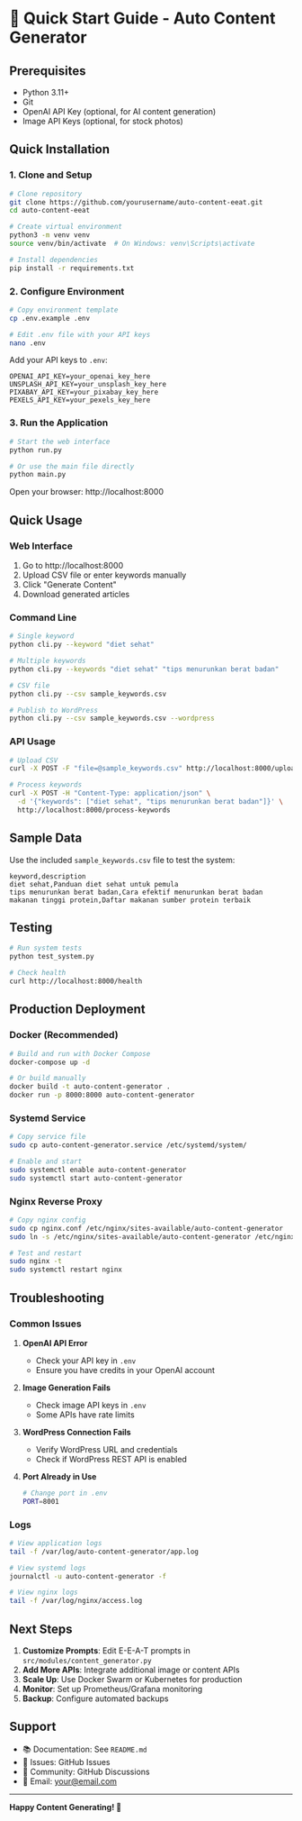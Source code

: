 # 🚀 Quick Start Guide - Auto Content Generator

## Prerequisites

- Python 3.11+
- Git
- OpenAI API Key (optional, for AI content generation)
- Image API Keys (optional, for stock photos)

## Quick Installation

### 1. Clone and Setup

```bash
# Clone repository
git clone https://github.com/yourusername/auto-content-eeat.git
cd auto-content-eeat

# Create virtual environment
python3 -m venv venv
source venv/bin/activate  # On Windows: venv\Scripts\activate

# Install dependencies
pip install -r requirements.txt
```

### 2. Configure Environment

```bash
# Copy environment template
cp .env.example .env

# Edit .env file with your API keys
nano .env
```

Add your API keys to `.env`:
```env
OPENAI_API_KEY=your_openai_key_here
UNSPLASH_API_KEY=your_unsplash_key_here
PIXABAY_API_KEY=your_pixabay_key_here
PEXELS_API_KEY=your_pexels_key_here
```

### 3. Run the Application

```bash
# Start the web interface
python run.py

# Or use the main file directly
python main.py
```

Open your browser: http://localhost:8000

## Quick Usage

### Web Interface

1. Go to http://localhost:8000
2. Upload CSV file or enter keywords manually
3. Click "Generate Content"
4. Download generated articles

### Command Line

```bash
# Single keyword
python cli.py --keyword "diet sehat"

# Multiple keywords
python cli.py --keywords "diet sehat" "tips menurunkan berat badan"

# CSV file
python cli.py --csv sample_keywords.csv

# Publish to WordPress
python cli.py --csv sample_keywords.csv --wordpress
```

### API Usage

```bash
# Upload CSV
curl -X POST -F "file=@sample_keywords.csv" http://localhost:8000/upload-keywords

# Process keywords
curl -X POST -H "Content-Type: application/json" \
  -d '{"keywords": ["diet sehat", "tips menurunkan berat badan"]}' \
  http://localhost:8000/process-keywords
```

## Sample Data

Use the included `sample_keywords.csv` file to test the system:

```csv
keyword,description
diet sehat,Panduan diet sehat untuk pemula
tips menurunkan berat badan,Cara efektif menurunkan berat badan
makanan tinggi protein,Daftar makanan sumber protein terbaik
```

## Testing

```bash
# Run system tests
python test_system.py

# Check health
curl http://localhost:8000/health
```

## Production Deployment

### Docker (Recommended)

```bash
# Build and run with Docker Compose
docker-compose up -d

# Or build manually
docker build -t auto-content-generator .
docker run -p 8000:8000 auto-content-generator
```

### Systemd Service

```bash
# Copy service file
sudo cp auto-content-generator.service /etc/systemd/system/

# Enable and start
sudo systemctl enable auto-content-generator
sudo systemctl start auto-content-generator
```

### Nginx Reverse Proxy

```bash
# Copy nginx config
sudo cp nginx.conf /etc/nginx/sites-available/auto-content-generator
sudo ln -s /etc/nginx/sites-available/auto-content-generator /etc/nginx/sites-enabled/

# Test and restart
sudo nginx -t
sudo systemctl restart nginx
```

## Troubleshooting

### Common Issues

1. **OpenAI API Error**
   - Check your API key in `.env`
   - Ensure you have credits in your OpenAI account

2. **Image Generation Fails**
   - Check image API keys in `.env`
   - Some APIs have rate limits

3. **WordPress Connection Fails**
   - Verify WordPress URL and credentials
   - Check if WordPress REST API is enabled

4. **Port Already in Use**
   ```bash
   # Change port in .env
   PORT=8001
   ```

### Logs

```bash
# View application logs
tail -f /var/log/auto-content-generator/app.log

# View systemd logs
journalctl -u auto-content-generator -f

# View nginx logs
tail -f /var/log/nginx/access.log
```

## Next Steps

1. **Customize Prompts**: Edit E-E-A-T prompts in `src/modules/content_generator.py`
2. **Add More APIs**: Integrate additional image or content APIs
3. **Scale Up**: Use Docker Swarm or Kubernetes for production
4. **Monitor**: Set up Prometheus/Grafana monitoring
5. **Backup**: Configure automated backups

## Support

- 📚 Documentation: See `README.md`
- 🐛 Issues: GitHub Issues
- 💬 Community: GitHub Discussions
- 📧 Email: your@email.com

---

**Happy Content Generating! 🎉**